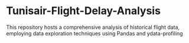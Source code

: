 # Tunisair-Flight-Delay-Analysis
This repository hosts a comprehensive analysis of historical flight data, employing data exploration techniques using Pandas and ydata-profiling
